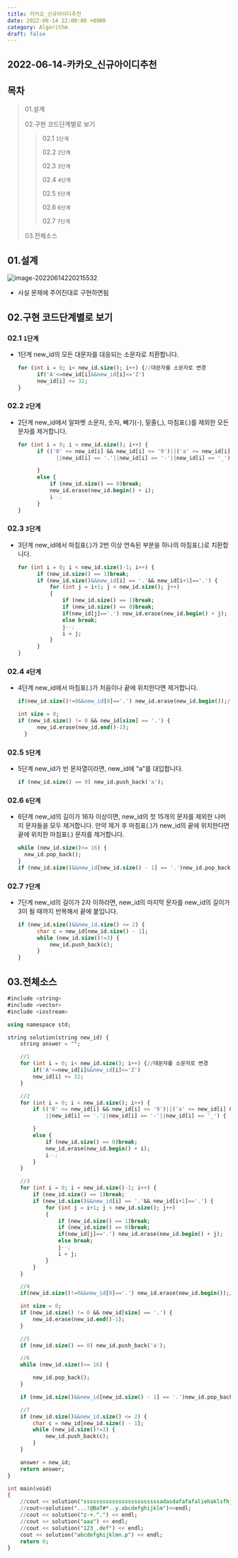 ```yaml
---
title: 카카오_신규아이디추천
date: 2022-06-14 22:00:00 +0900
category: Algorithm
draft: false
---
```


## 2022-06-14-카카오_신규아이디추천

## 목차

>  01.설계
>
>  02.구현 코드단계별로 보기
>
>  >  02.1 `1단계`
>  >
>  >  02.2 `2단계`
>  >
>  >  02.3 `3단계`
>  >
>  >  02.4 `4단계`
>  >
>  >  02.5 `5단계`
>  >
>  >  02.6 `6단계`
>  >
>  >  02.7 `7단계`
>
>  03.전체소스

## 01.설계

![image-20220614220215532](../../assets/img/post/2022-06-14-카카오_신규아이디추천/image-20220614220215532.png)

- 사실 문제에 주어진대로 구현하면됨

## 02.구현 코드단계별로 보기

### 02.1 `1단계`

- 1단계 new_id의 모든 대문자를 대응되는 소문자로 치환합니다.

  ```sql
  for (int i = 0; i< new_id.size(); i++) {//대문자를 소문자로 변경
  		if('A'<=new_id[i]&&new_id[i]<='Z')
  		new_id[i] += 32;
  }
  ```

### 02.2 `2단계`

- 2단계 new_id에서 알파벳 소문자, 숫자, 빼기(-), 밑줄(_), 마침표(.)를 제외한 모든 문자를 제거합니다.

  ```sql
  for (int i = 0; i < new_id.size(); i++) {
  		if (('0' <= new_id[i] && new_id[i] <= '9')||('a' <= new_id[i] && new_id[i] <= 'z')
              ||new_id[i] == '.'||new_id[i] == '-'||new_id[i] == '_') {
  
  		}
  		else {
  			if (new_id.size() == 0)break;
  			new_id.erase(new_id.begin() + i);
  			i--;
  		}	
  }
  ```

### 02.3 `3단계`

- 3단계 new_id에서 마침표(.)가 2번 이상 연속된 부분을 하나의 마침표(.)로 치환합니다.

  ```sql
  for (int i = 0; i < new_id.size()-1; i++) {
  		if (new_id.size() == 1)break;
  		if (new_id.size()&&new_id[i] == '.'&& new_id[i+1]=='.') {
  			for (int j = i+1; j < new_id.size(); j++)
  			{
  				if (new_id.size() == 1)break;
  				if (new_id.size() == 0)break;
  				if(new_id[j]=='.') new_id.erase(new_id.begin() + j);
  				else break;
  				j--;
  				i = j;
  			}
  		}
  }
  ```

### 02.4 `4단계`

- 4단계 new_id에서 마침표(.)가 처음이나 끝에 위치한다면 제거합니다.

  ```sql
  if(new_id.size()!=0&&new_id[0]=='.') new_id.erase(new_id.begin());//4단계
  
  int size = 0;
  if (new_id.size() != 0 && new_id[size] == '.') {
  		new_id.erase(new_id.end()-1);
  	}
  ```

### 02.5 `5단계`

- 5단계 new_id가 빈 문자열이라면, new_id에 "a"를 대입합니다.

  ```sql
  if (new_id.size() == 0) new_id.push_back('a');
  ```

### 02.6 `6단계`

- 6단계 new_id의 길이가 16자 이상이면, new_id의 첫 15개의 문자를 제외한 나머지 문자들을 모두 제거합니다.
       만약 제거 후 마침표(.)가 new_id의 끝에 위치한다면 끝에 위치한 마침표(.) 문자를 제거합니다.

  ```sql
  while (new_id.size()>= 16) {
  	new_id.pop_back();
  }
  if (new_id.size()&&new_id[new_id.size() - 1] == '.')new_id.pop_back();
  ```

### 02.7 `7단계`

- 7단계 new_id의 길이가 2자 이하라면, new_id의 마지막 문자를 new_id의 길이가 3이 될 때까지 반복해서 끝에 붙입니다.

  ```sql
  if (new_id.size()&&new_id.size() <= 2) {
  		char c = new_id[new_id.size() - 1];
  		while (new_id.size()!=3) {
  			new_id.push_back(c);
  		}
  }
  ```

## 03.전체소스

```sql
#include <string>
#include <vector>
#include <iostream>

using namespace std;

string solution(string new_id) {
	string answer = "";

	//1
	for (int i = 0; i< new_id.size(); i++) {//대문자를 소문자로 변경
		if('A'<=new_id[i]&&new_id[i]<='Z')
		new_id[i] += 32;
	}

	//2
	for (int i = 0; i < new_id.size(); i++) {
		if (('0' <= new_id[i] && new_id[i] <= '9')||('a' <= new_id[i] && new_id[i] <= 'z')
			||new_id[i] == '.'||new_id[i] == '-'||new_id[i] == '_') {

		}
		else {
			if (new_id.size() == 0)break;
			new_id.erase(new_id.begin() + i);
			i--;
		}	
	}

	//3
	for (int i = 0; i < new_id.size()-1; i++) {
		if (new_id.size() == 1)break;
		if (new_id.size()&&new_id[i] == '.'&& new_id[i+1]=='.') {
			for (int j = i+1; j < new_id.size(); j++)
			{
				if (new_id.size() == 1)break;
				if (new_id.size() == 0)break;
				if(new_id[j]=='.') new_id.erase(new_id.begin() + j);
				else break;
				j--;
				i = j;
			}
		}
	}

	//4
	if(new_id.size()!=0&&new_id[0]=='.') new_id.erase(new_id.begin());//4단계

	int size = 0;
	if (new_id.size() != 0 && new_id[size] == '.') {
		new_id.erase(new_id.end()-1);
	}

	//5
	if (new_id.size() == 0) new_id.push_back('a');

	//6
	while (new_id.size()>= 16) {

		new_id.pop_back();
	}

	if (new_id.size()&&new_id[new_id.size() - 1] == '.')new_id.pop_back();

	//7
	if (new_id.size()&&new_id.size() <= 2) {
		char c = new_id[new_id.size() - 1];
		while (new_id.size()!=3) {
			new_id.push_back(c);
		}
	}

	answer = new_id;
	return answer;
}

int main(void)
{
	//cout << solution("ssssssssssssssssssssssssadasdafafafaliehaklsfhjk3@34jiuo23h48972rn au3r98f2a3lruj2389ry239rynq2789gr?@#rq23rq#@RQ@#*(rq2893nryq2389yr98sssssssssssssssssssssssssssssssssssssssssssssssssssssssssssssssssssssssssssssssssssssssssssssss") << endl;
	//cout<<solution("...!@BaT#*..y.abcdefghijklm")<<endl;
	//cout << solution("z-+.^.") << endl;
	//cout << solution("aaa") << endl;
	//cout << solution("123_.def") << endl;
	cout << solution("abcdefghijklmn.p") << endl;
	return 0;
}
```



